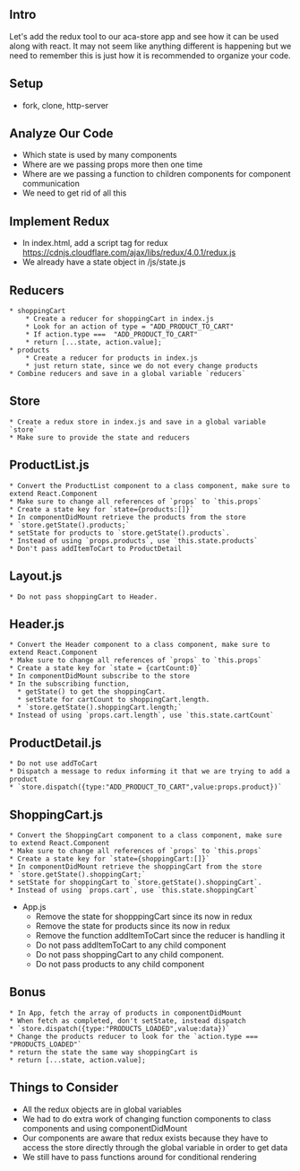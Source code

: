 
## Intro
Let's add the redux tool to our aca-store app and see how it can be used along with react.
It may not seem like anything different is happening but we need to remember this is just how it is recommended to organize your code.

## Setup
* fork, clone, http-server
## Analyze Our Code
* Which state is used by many components
* Where are we passing props more then one time
* Where are we passing a function to children components for component communication
* We need to get rid of all this

## Implement Redux
* In index.html, add a script tag for redux https://cdnjs.cloudflare.com/ajax/libs/redux/4.0.1/redux.js
* We already have a state object in /js/state.js
## Reducers
    * shoppingCart
        * Create a reducer for shoppingCart in index.js
        * Look for an action of type = "ADD_PRODUCT_TO_CART"
        * If action.type ===  "ADD_PRODUCT_TO_CART"
        * return [...state, action.value];
    * products
        * Create a reducer for products in index.js
        * just return state, since we do not every change products
    * Combine reducers and save in a global variable `reducers`
## Store
    * Create a redux store in index.js and save in a global variable `store`
    * Make sure to provide the state and reducers
## ProductList.js
    * Convert the ProductList component to a class component, make sure to extend React.Component
    * Make sure to change all references of `props` to `this.props`
    * Create a state key for `state={products:[]}`
    * In componentDidMount retrieve the products from the store
    * `store.getState().products;`
    * setState for products to `store.getState().products`. 
    * Instead of using `props.products`, use `this.state.products`
    * Don't pass addItemToCart to ProductDetail
## Layout.js
    * Do not pass shoppingCart to Header.
## Header.js
    * Convert the Header component to a class component, make sure to extend React.Component
    * Make sure to change all references of `props` to `this.props`
    * Create a state key for `state = {cartCount:0}`
    * In componentDidMount subscribe to the store
    * In the subscribing function, 
      * getState() to get the shoppingCart. 
      * setState for cartCount to shoppingCart.length. 
      * `store.getState().shoppingCart.length;`
    * Instead of using `props.cart.length`, use `this.state.cartCount`
## ProductDetail.js
    * Do not use addToCart
    * Dispatch a message to redux informing it that we are trying to add a product
    * `store.dispatch({type:"ADD_PRODUCT_TO_CART",value:props.product})`
## ShoppingCart.js
    * Convert the ShoppingCart component to a class component, make sure to extend React.Component
    * Make sure to change all references of `props` to `this.props`
    * Create a state key for `state={shoppingCart:[]}`
    * In componentDidMount retrieve the shoppingCart from the store
    * `store.getState().shoppingCart;`
    * setState for shoppingCart to `store.getState().shoppingCart`. 
    * Instead of using `props.cart`, use `this.state.shoppingCart`
* App.js
    * Remove the state for shopppingCart since its now in redux
    * Remove the state for products since its now in redux
    * Remove the function addItemToCart since the reducer is handling it
    * Do not pass addItemToCart to any child component
    * Do not pass shoppingCart to any child component.
    * Do not pass products to any child component
## Bonus
    * In App, fetch the array of products in componentDidMount
    * When fetch as completed, don't setState, instead dispatch
    * `store.dispatch({type:"PRODUCTS_LOADED",value:data})`
    * Change the products reducer to look for the `action.type === "PRODUCTS_LOADED"`
    * return the state the same way shoppingCart is
    * return [...state, action.value];
## Things to Consider
* All the redux objects are in global variables
* We had to do extra work of changing function components to class components and using componentDidMount
* Our components are aware that redux exists because they have to access the store directly through the global variable in order to get data
* We still have to pass functions around for conditional rendering


